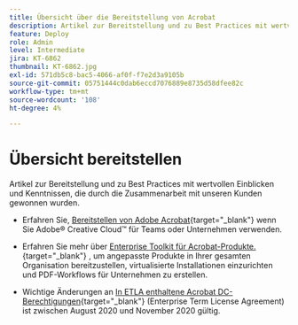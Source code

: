 ```yaml
---
title: Übersicht über die Bereitstellung von Acrobat
description: Artikel zur Bereitstellung und zu Best Practices mit wertvollen Einblicken und Kenntnissen, die durch die Zusammenarbeit mit unseren Kunden gewonnen wurden
feature: Deploy
role: Admin
level: Intermediate
jira: KT-6862
thumbnail: KT-6862.jpg
exl-id: 571db5c8-bac5-4066-af0f-f7e2d3a9105b
source-git-commit: 05751444c0dab6eccd7076889e8735d58dfee82c
workflow-type: tm+mt
source-wordcount: '108'
ht-degree: 4%

---
```


# Übersicht bereitstellen

Artikel zur Bereitstellung und zu Best Practices mit wertvollen Einblicken und Kenntnissen, die durch die Zusammenarbeit mit unseren Kunden gewonnen wurden.

* Erfahren Sie, [Bereitstellen von Adobe Acrobat](https://helpx.adobe.com/enterprise/using/deploying-acrobat.html){target="_blank"} wenn Sie Adobe® Creative Cloud™ für Teams oder Unternehmen verwenden.

* Erfahren Sie mehr über [Enterprise Toolkit für Acrobat-Produkte.](https://www.adobe.com/devnet-docs/acrobatetk/index.html){target="_blank"} , um angepasste Produkte in Ihrer gesamten Organisation bereitzustellen, virtualisierte Installationen einzurichten und PDF-Workflows für Unternehmen zu erstellen.

* Wichtige Änderungen an [In ETLA enthaltene Acrobat DC-Berechtigungen](signentitlementchanges.md){target="_blank"} (Enterprise Term License Agreement) ist zwischen August 2020 und November 2020 gültig.
